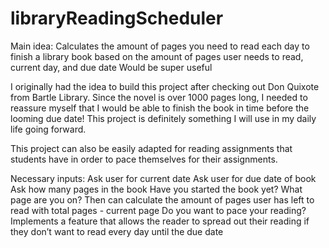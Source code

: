 # libraryReadingScheduler

Main idea:
Calculates the amount of pages you need to read each day to finish a library book based on the amount of pages user needs to read, current day, and due date 
Would be super useful 

I originally had the idea to build this project after checking out Don Quixote from Bartle Library. Since the novel is over 1000 pages long, I needed to reassure myself that I would be able to finish the book in time before the looming due date! This project is definitely something I will use in my daily life going forward. 

This project can also be easily adapted for reading assignments that students have in order to pace themselves for their assignments. 

Necessary inputs:
Ask user for current date
Ask user for due date of book
Ask how many pages in the book 
Have you started the book yet?
What page are you on?
Then can calculate the amount of pages user has left to read with total pages - current page 
Do you want to pace your reading?
Implements a feature that allows the reader to spread out their reading if they don’t want to read every day until the due date 

